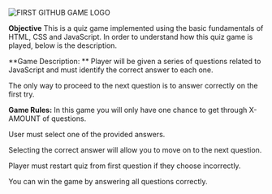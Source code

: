 ![FIRST GITHUB GAME LOGO](https://user-images.githubusercontent.com/107282884/224125728-d765cc27-9ec1-4801-8319-fa35ef3f00c0.png)

**Objective**
 This is a quiz game implemented using the basic fundamentals of HTML, CSS and JavaScript. 
 In order to understand how this quiz game is played, below is the description.

**Game Description: **
Player will be given a series of questions related to JavaScript and must identify the correct answer to each one. 

The only way to proceed to the next question is to answer correctly on the first try.


**Game Rules:**
 In this game you will only have one chance to get through X-AMOUNT of questions.
 
 User must select one of the provided answers.

 Selecting the correct answer will allow you to move on to the next question.

 Player must restart quiz from first question if they choose incorrectly. 

 You can win the game by answering all questions correctly.
